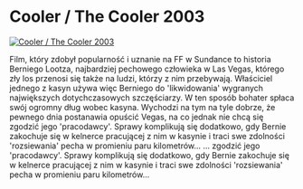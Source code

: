 Cooler / The Cooler 2003 
=============
[![Cooler / The Cooler 2003 ](http://vidos.pl/images/player.gif)](http://vidos.pl/cooler-the-cooler-2003)

 Film, który zdobył popularność i uznanie na FF w Sundance to historia Berniego Lootza, najbardziej pechowego człowieka w Las Vegas, którego zły los przenosi się także na ludzi, którzy z nim przebywają. Właściciel jednego z kasyn używa więc Berniego do 'likwidowania' wygranych największych dotychczasowych szczęściarzy. W ten sposób bohater spłaca swój ogromny dług wobec kasyna. Wychodzi na tym na tyle dobrze, że pewnego dnia postanawia opuścić Vegas, na co jednak nie chcą się zgodzić jego 'pracodawcy'. Sprawy komplikują się dodatkowo, gdy Bernie zakochuje się w kelnerce pracującej z nim w kasynie i traci swe zdolności 'rozsiewania' pecha w promieniu paru kilometrów...   ... zgodzić jego 'pracodawcy'. Sprawy komplikują się dodatkowo, gdy Bernie zakochuje się w kelnerce pracującej z nim w kasynie i traci swe zdolności 'rozsiewania' pecha w promieniu paru kilometrów...
